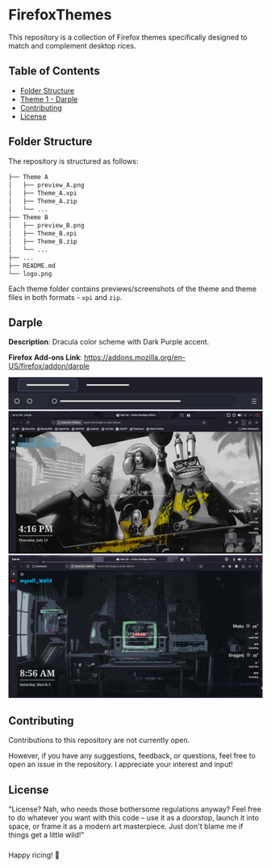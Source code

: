 # FirefoxThemes

This repository is a collection of Firefox themes specifically designed to match and complement desktop rices.

## Table of Contents

- [Folder Structure](#folder-structure)
- [Theme 1 - Darple](#darple)
- [Contributing](#contributing)
- [License](#license)

## Folder Structure

The repository is structured as follows:

```
├── Theme A
│   ├── preview_A.png
│   ├── Theme_A.xpi
│   ├── Theme_A.zip
│   └── ...
├── Theme B
│   ├── preview_B.png
│   ├── Theme_B.xpi
│   ├── Theme_B.zip
│   └── ...
├── ...
├── README.md
└── logo.png
```

Each theme folder contains previews/screenshots of the theme and theme files in both formats - `xpi` and `zip`.

## Darple

**Description**: Dracula color scheme with Dark Purple accent.

**Firefox Add-ons Link**: https://addons.mozilla.org/en-US/firefox/addon/darple

<img src="Darple/preview_Darple.svg" alt="Darple">
<img src="Darple/preview.png" alt="Darple full">
<img src="Darple/preview2.png" alt="Darple full">


## Contributing

Contributions to this repository are not currently open.

However, if you have any suggestions, feedback, or questions, feel free to open an issue in the repository. I appreciate your interest and input!

## License

"License? Nah, who needs those bothersome regulations anyway? Feel free to do whatever you want with this code – use it as a doorstop, launch it into space, or frame it as a modern art masterpiece. Just don't blame me if things get a little wild!"

###

Happy ricing! 🚀

